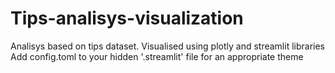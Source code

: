 # Tips-analisys-visualization
Analisys based on tips dataset. Visualised using plotly and streamlit libraries
Add config.toml to your hidden '.streamlit' file for an appropriate theme

